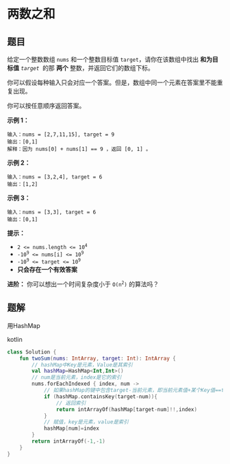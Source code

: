 # 两数之和

## 题目

给定一个整数数组 `nums` 和一个整数目标值 `target`，请你在该数组中找出 **和为目标值** _`target`_  的那 **两个** 整数，并返回它们的数组下标。

你可以假设每种输入只会对应一个答案。但是，数组中同一个元素在答案里不能重复出现。

你可以按任意顺序返回答案。

**示例 1：**

```text
输入：nums = [2,7,11,15], target = 9
输出：[0,1]
解释：因为 nums[0] + nums[1] == 9 ，返回 [0, 1] 。
```

**示例 2：**

```text
输入：nums = [3,2,4], target = 6
输出：[1,2]
```

**示例 3：**

```text
输入：nums = [3,3], target = 6
输出：[0,1]
```

**提示：**

<ul>
 <li><code>2 &lt;= nums.length &lt;= 10<sup>4</sup></code></li>
 <li><code>-10<sup>9</sup> &lt;= nums[i] &lt;= 10<sup>9</sup></code></li>
 <li><code>-10<sup>9</sup> &lt;= target &lt;= 10<sup>9</sup></code></li>
 <li><strong>只会存在一个有效答案</strong></li>
</ul>

**进阶：** 你可以想出一个时间复杂度小于 <code>O(n<sup>2</sup>)</code> 的算法吗？

## 题解

用HashMap

kotlin

```kotlin
class Solution {
    fun twoSum(nums: IntArray, target: Int): IntArray {
        // hashMap中Key是元素，Value是其索引
        val hashMap=HashMap<Int,Int>()
        // num是当前元素，index是它的索引
        nums.forEachIndexed { index, num ->
            // 如果hashMap的键中包含target-当前元素，即当前元素值+某个Key值==target
            if (hashMap.containsKey(target-num)){
                // 返回索引
                return intArrayOf(hashMap[target-num]!!,index)
            }
            // 赋值，key是元素，value是索引
            hashMap[num]=index
        }
        return intArrayOf(-1,-1)
    }
}
``` 
